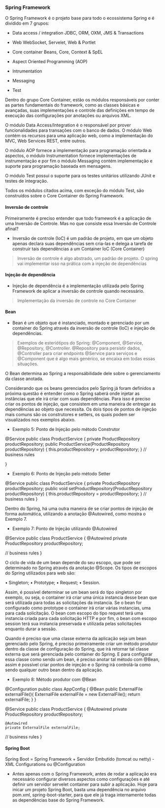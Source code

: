 ### Spring Framework

O Spring Framework é o projeto base para todo o ecossistema Spring e é
dividido em 7 grupos:

- Data access / integration
JDBC, ORM, OXM, JMS & Transactions

- Web
WebSocket, Servelet, Web & Portlet

- Core container
Beans, Core, Context & SpEL

- Aspect Oriented Programming (AOP)
- Intrumentation
- Messaging
- Test

Dentro do grupo Core Container, estão os módulos responsáveis por conter
as partes fundamentais do framework, como as classes básicas e avançadas,
suas implementações e controle das definições em tempo de execução das
configurações por anotações ou arquivos XML.

O módulo Data Access/Integration é o responsável por prover
funcionalidades para transações com o banco de dados. O módulo Web
contém os recursos para uma aplicação web, como a implementação do
MVC, Web Services REST, entre outros.

O módulo AOP fornece a implementação para programação orientada a
aspectos, o módulo Instrumentation fornece implementações de
instrumentação e por fim o módulo Messaging contém implementação e
suporte para programação baseada em mensagens.

O módulo Test possui o suporte para os testes unitários utilizando JUnit e
testes de integração.

Todos os módulos citados acima, com exceção do módulo Test, são
construídos sobre o Core Container do Spring Framework.

#### Inversão de controle

Primeiramente é preciso entender que todo framework
é a aplicação de uma Inversão de Controle. Mas no que consiste essa
Inversão de Controle afinal?

- Inversão de controle (IoC) é um padrão de projeto, em que um objeto apenas declara suas dependências sem cria-las e delega a tarefa de construir tais dependências a um Container IoC (Core Container)

> Inversão de controle é algo abstrado, um padrão de projeto. O spring vai implementar isso na prática com a injeção de dependências

#### Injeção de dependência 
- Injeção de dependência é a implementação utilizada pelo Spring Framework de aplicar a inversão de controle quando necessário.

> Implementação da inversão de controle no Core Container

#### Bean 
- Bean é um objeto que é instanciado, montado e gerenciado por um container do Spring através da inversão de controle (IoC) e injeção de dependências.

> Exemplos de esteriótipos do Spring: @Component, @Service, @Repository, @Controller.
> @Repository para persistir dados, @Controller para criar endpoints @Service para serviços e @Component que é algo mais genérico, se encaixa em todas essas situações.

O Bean determina ao Spring a responsábilidade dele sobre o gerenciamento da classe anotada.

Considerando que os beans gerenciados pelo Spring já foram definidos a
próxima questão é entender como o Spring saberá onde injetar as instâncias
que ele irá criar com suas dependências. Para isso é preciso criar os pontos
de injeção, que consistem em uma maneira de entregar as dependências ao
objeto que necessita. Os dois tipos de pontos de injeção mais comuns são os
construtores e setters, os quais podem ser visualizados nos exemplos abaixo.

- Exemplo 5: Ponto de Injeção pelo método Construtor

@Service
public class ProductService {
    private ProductRepository productRepository;
    public ProductService(ProductRepository productRepository) {
        this.productRepository = productRepository;
    }
 // business rules

}

- Exemplo 6: Ponto de Injeção pelo método Setter

@Service
public class ProductService {
    private ProductRepository productRepository;
    public void setProductRepository(ProductRepository productRepository) {
        this.productRepository = productRepository;
    }
 // business rules
}

Dentro do Spring, há uma outra maneira de se criar pontos de injeção de
forma automática, utilizando a anotação @Autowired, como mostra o
Exemplo 7.

- Exemplo 7: Ponto de Injeção utilizando @Autowired

@Service
public class ProductService {
    @Autowired
    private ProductRepository productRepository;

 // business rules
}

O ciclo de vida de um bean depende do seu escopo, que pode ser
determinado no Spring através da anotação @Scope. Os tipos de escopos
do Spring utilizados para web são:

• Singleton;
• Prototype;
• Request;
• Session.

Assim, é possível determinar se um bean será do tipo singleton por exemplo,
ou seja, o container irá criar uma única instancia desse bean que será
utilizada para todas as solicitações da instancia.
Se o bean for configurado como prototype o container irá criar várias
instancias, uma para cada solicitação. O bean com escopo do tipo request
terá uma instancia criada para cada solicitação HTTP e por fim, o bean com
escopo session terá sua instancia preservada e utilizada pelas solicitações
enquanto durar a sessão.

Quando é preciso que uma classe externa da aplicação seja um bean
gerenciado pelo Spring, é preciso primeiramente criar um método produtor
dentro da classe de configuração do Spring, que irá retornar tal classe
externa que será gerenciada pelo container do Spring. E para configurar essa
classe como sendo um bean, é preciso anotar tal método com @Bean, assim
é possível criar pontos de injeção e o Spring irá controlá-la como sendo
qualquer outro bean dentro da aplicação.

- Exemplo 8: Método produtor com @Bean

@Configuration
public class AppConfig {
    @Bean
    public ExternalFile externalFile(){
        ExternalFile externalFile = new ExternalFile();
        return externalFile;
    }
}

@Service
public class ProductService {
    @Autowired
    private ProductRepository productRepository;

    @Autowired
    private ExternalFile externalFile;
 // business rules
}

#### Spring Boot

Spring Boot = Spring Framework + Servidor Embutido (tomcat ou netty) - XML <bean> Configurations ou @Configuration

- Antes apenas com o Spring Framework, antes de rodar a aplicação era necessário configurar diversos aspectos como configurações e até definir um servidor servelet container para subir a aplicação. Hoje para inicar um projeto Spring Boot, basta uma dependência no arquivo pom.xml, spring-boot-starter, para que ele já traga internamente todas as dependências base do Spring Framework. 


